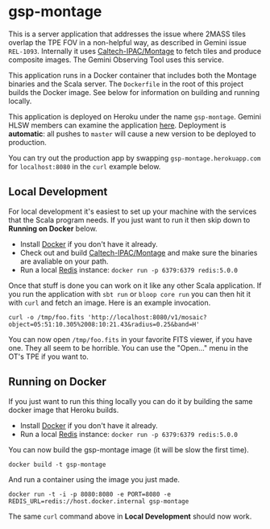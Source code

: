 # gsp-montage

This is a server application that addresses the issue where 2MASS tiles overlap the TPE FOV in a non-helpful way, as described in Gemini issue `REL-1093`. Internally it uses [Caltech-IPAC/Montage](https://github.com/Caltech-IPAC/Montage) to fetch tiles and produce composite images. The Gemini Observing Tool uses this service.

This application runs in a Docker container that includes both the Montage binaries and the Scala server. The `Dockerfile` in the root of this project builds the Docker image. See below for information on building and running locally.

This application is deployed on Heroku under the name `gsp-montage`. Gemini HLSW members can examine the application [here](https://dashboard.heroku.com/apps/gsp-montage). Deployment is **automatic**: all pushes to `master` will cause a new version to be deployed to production.

You can try out the production app by swapping `gsp-montage.herokuapp.com` for `localhost:8080` in the `curl` example below.

## Local Development

For local development it's easiest to set up your machine with the services that the Scala program needs. If you just want to run it then skip down to **Running on Docker** below.


- Install [Docker](https://hub.docker.com/editions/community/docker-ce-desktop-mac) if you don't have it already.
- Check out and build [Caltech-IPAC/Montage](https://github.com/Caltech-IPAC/Montage) and make sure the binaries are avaliable on your path.
- Run a local [Redis](https://redis.io) instance: `docker run -p 6379:6379 redis:5.0.0`

Once that stuff is done you can work on it like any other Scala application. If you run the application with `sbt run` or `bloop core run` you can then hit it with `curl` and fetch an image. Here is an example invocation.

```
curl -o /tmp/foo.fits 'http://localhost:8080/v1/mosaic?object=05:51:10.305%2008:10:21.43&radius=0.25&band=H'
```

You can now open `/tmp/foo.fits` in your favorite FITS viewer, if you have one. They all seem to be horrible. You can use the "Open…" menu in the OT's TPE if you want to.

## Running on Docker

If you just want to run this thing locally you can do it by building the same docker image that Heroku builds.

- Install [Docker](https://hub.docker.com/editions/community/docker-ce-desktop-mac) if you don't have it already.
- Run a local [Redis](https://redis.io) instance: `docker run -p 6379:6379 redis:5.0.0`

You can now build the gsp-montage image (it will be slow the first time).

    docker build -t gsp-montage

And run a container using the image you just made.

    docker run -t -i -p 8080:8080 -e PORT=8080 -e REDIS_URL=redis://host.docker.internal gsp-montage

The same `curl` command above in **Local Development** should now work.

